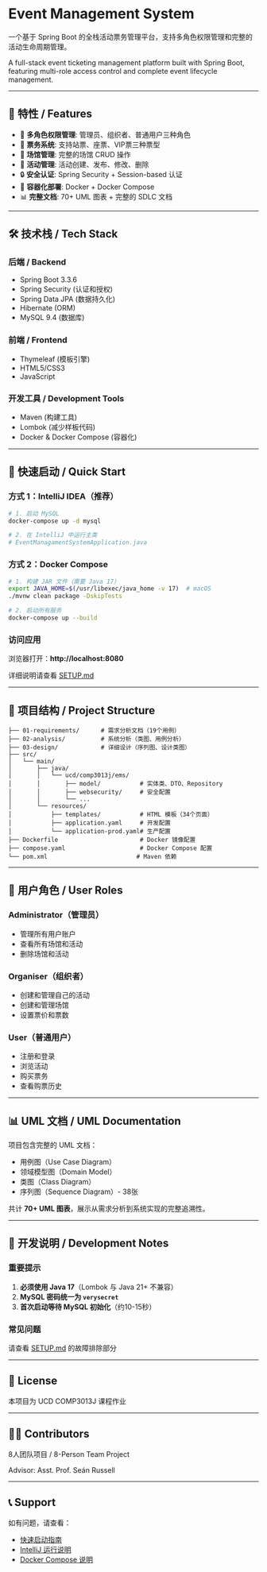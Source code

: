 # Event Management System

一个基于 Spring Boot 的全栈活动票务管理平台，支持多角色权限管理和完整的活动生命周期管理。

A full-stack event ticketing management platform built with Spring Boot, featuring multi-role access control and complete event lifecycle management.

---

## 🌟 特性 / Features

- 🔐 **多角色权限管理**: 管理员、组织者、普通用户三种角色
- 🎫 **票务系统**: 支持站票、座票、VIP票三种票型
- 🏢 **场馆管理**: 完整的场馆 CRUD 操作
- 📅 **活动管理**: 活动创建、发布、修改、删除
- 🔒 **安全认证**: Spring Security + Session-based 认证
- 🐳 **容器化部署**: Docker + Docker Compose
- 📊 **完整文档**: 70+ UML 图表 + 完整的 SDLC 文档

---

## 🛠️ 技术栈 / Tech Stack

### 后端 / Backend
- Spring Boot 3.3.6
- Spring Security (认证和授权)
- Spring Data JPA (数据持久化)
- Hibernate (ORM)
- MySQL 9.4 (数据库)

### 前端 / Frontend
- Thymeleaf (模板引擎)
- HTML5/CSS3
- JavaScript

### 开发工具 / Development Tools
- Maven (构建工具)
- Lombok (减少样板代码)
- Docker & Docker Compose (容器化)

---

## 🚀 快速启动 / Quick Start

### 方式 1：IntelliJ IDEA（推荐）

```bash
# 1. 启动 MySQL
docker-compose up -d mysql

# 2. 在 IntelliJ 中运行主类
# EventManagamentSystemApplication.java
```

### 方式 2：Docker Compose

```bash
# 1. 构建 JAR 文件（需要 Java 17）
export JAVA_HOME=$(/usr/libexec/java_home -v 17)  # macOS
./mvnw clean package -DskipTests

# 2. 启动所有服务
docker-compose up --build
```

### 访问应用
浏览器打开：**http://localhost:8080**

详细说明请查看 [SETUP.md](SETUP.md)

---

## 📁 项目结构 / Project Structure

```
├── 01-requirements/      # 需求分析文档（19个用例）
├── 02-analysis/          # 系统分析（类图、用例分析）
├── 03-design/            # 详细设计（序列图、设计类图）
├── src/
│   └── main/
│       ├── java/
│       │   └── ucd/comp3013j/ems/
│       │       ├── model/           # 实体类、DTO、Repository
│       │       ├── websecurity/     # 安全配置
│       │       └── ...
│       └── resources/
│           ├── templates/           # HTML 模板（34个页面）
│           ├── application.yaml     # 开发配置
│           └── application-prod.yaml# 生产配置
├── Dockerfile                       # Docker 镜像配置
├── compose.yaml                     # Docker Compose 配置
└── pom.xml                         # Maven 依赖
```

---

## 👥 用户角色 / User Roles

### Administrator（管理员）
- 管理所有用户账户
- 查看所有场馆和活动
- 删除场馆和活动

### Organiser（组织者）
- 创建和管理自己的活动
- 创建和管理场馆
- 设置票价和票数

### User（普通用户）
- 注册和登录
- 浏览活动
- 购买票务
- 查看购票历史

---

## 📊 UML 文档 / UML Documentation

项目包含完整的 UML 文档：
- 用例图（Use Case Diagram）
- 领域模型图（Domain Model）
- 类图（Class Diagram）
- 序列图（Sequence Diagram）- 38张

共计 **70+ UML 图表**，展示从需求分析到系统实现的完整追溯性。

---

## 🔧 开发说明 / Development Notes

### 重要提示
1. **必须使用 Java 17**（Lombok 与 Java 21+ 不兼容）
2. **MySQL 密码统一为 `verysecret`**
3. **首次启动等待 MySQL 初始化**（约10-15秒）

### 常见问题
请查看 [SETUP.md](SETUP.md) 的故障排除部分

---

## 📄 License

本项目为 UCD COMP3013J 课程作业

---

## 👨‍💻 Contributors

8人团队项目 / 8-Person Team Project

Advisor: Asst. Prof. Seán Russell

---

## 📞 Support

如有问题，请查看：
- [快速启动指南](SETUP.md)
- [IntelliJ 运行说明](RUN_INSTRUCTIONS.md)
- [Docker Compose 说明](DOCKER_COMPOSE_INSTRUCTIONS.md)

